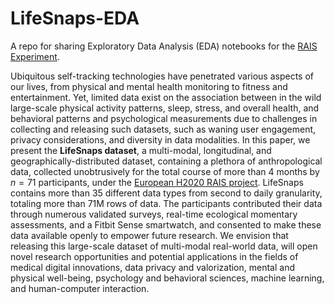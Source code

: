 # LifeSnaps-EDA
A repo for sharing Exploratory Data Analysis (EDA) notebooks for the [RAIS Experiment](https://rais-experiment.csd.auth.gr/).

Ubiquitous self-tracking technologies have penetrated various aspects of our lives, from physical and mental health monitoring to fitness and entertainment. Yet, limited data exist on the association between in the wild large-scale physical activity patterns, sleep, stress, and overall health, and behavioral patterns and psychological measurements due to challenges in collecting and releasing such datasets, such as waning user engagement, privacy considerations, and diversity in data modalities. In this paper, we present the **LifeSnaps dataset**, a multi-modal, longitudinal, and geographically-distributed dataset, containing a plethora of anthropological data, collected unobtrusively for the total course of more than 4 months by $n=71$ participants, under the [European H2020 RAIS project](https://rais-itn.eu/). LifeSnaps contains more than 35 different data types from second to daily granularity, totaling more than 71M rows of data. The participants contributed their data through numerous validated surveys, real-time ecological momentary assessments, and a Fitbit Sense smartwatch, and consented to make these data available openly to empower future research. We envision that releasing this large-scale dataset of multi-modal real-world data, will open novel research opportunities and potential applications in the fields of medical digital innovations, data privacy and valorization, mental and physical well-being, psychology and behavioral sciences, machine learning, and human-computer interaction.

